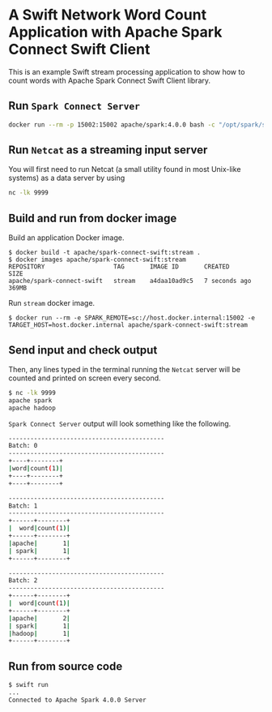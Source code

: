 # A Swift Network Word Count Application with Apache Spark Connect Swift Client

This is an example Swift stream processing application to show how to count words with Apache Spark Connect Swift Client library.

## Run `Spark Connect Server`

```bash
docker run --rm -p 15002:15002 apache/spark:4.0.0 bash -c "/opt/spark/sbin/start-connect-server.sh --wait -c spark.log.level=ERROR"
```

## Run `Netcat` as a streaming input server

You will first need to run Netcat (a small utility found in most Unix-like systems) as a data server by using

```bash
nc -lk 9999
```

## Build and run from docker image

Build an application Docker image.

```
$ docker build -t apache/spark-connect-swift:stream .
$ docker images apache/spark-connect-swift:stream
REPOSITORY                   TAG       IMAGE ID       CREATED         SIZE
apache/spark-connect-swift   stream    a4daa10ad9c5   7 seconds ago   369MB
```

Run `stream` docker image.

```
$ docker run --rm -e SPARK_REMOTE=sc://host.docker.internal:15002 -e TARGET_HOST=host.docker.internal apache/spark-connect-swift:stream
```

## Send input and check output

Then, any lines typed in the terminal running the `Netcat` server will be counted and printed on screen every second.

```bash
$ nc -lk 9999
apache spark
apache hadoop
```

`Spark Connect Server` output will look something like the following.

```bash
-------------------------------------------
Batch: 0
-------------------------------------------
+----+--------+
|word|count(1)|
+----+--------+
+----+--------+

-------------------------------------------
Batch: 1
-------------------------------------------
+------+--------+
|  word|count(1)|
+------+--------+
|apache|       1|
| spark|       1|
+------+--------+

-------------------------------------------
Batch: 2
-------------------------------------------
+------+--------+
|  word|count(1)|
+------+--------+
|apache|       2|
| spark|       1|
|hadoop|       1|
+------+--------+
```

## Run from source code

```bash
$ swift run
...
Connected to Apache Spark 4.0.0 Server
```
